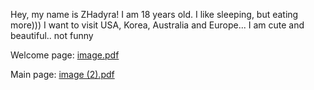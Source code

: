 Hey, my name is ZHadyra!
I am 18 years old.
I like sleeping, but eating more)))
I want to visit USA, Korea, Australia and Europe...
I am cute and beautiful..
not funny


Welcome page:
[image.pdf](https://github.com/190103334/inf232-190103334/files/6016124/image.pdf)

Main page:
[image (2).pdf](https://github.com/190103334/inf232-190103334/files/6016132/image.2.pdf)
